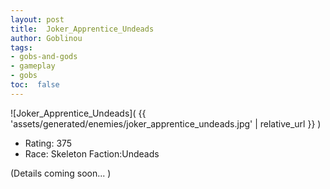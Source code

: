 ```yaml
---
layout: post
title:  Joker_Apprentice_Undeads
author: Goblinou
tags:
- gobs-and-gods
- gameplay
- gobs
toc:  false
---
```


![Joker_Apprentice_Undeads]( {{ 'assets/generated/enemies/joker_apprentice_undeads.jpg' | relative_url }} )
- Rating: 375
- Race: Skeleton  Faction:Undeads

(Details coming soon... )